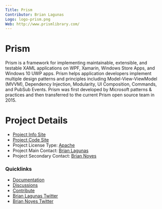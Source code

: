 ```yaml
---
Title: Prism
Contributor: Brian Lagunas
Logo: logo-prism.png
Web: http://www.prismlibrary.com/
---
```

# Prism

Prism is a framework for implementing maintainable, extensible, and testable XAML applications on WPF, Xamarin, Windows Store Apps, and Windows 10 UWP apps. Prism helps application developers implement multiple design patterns and principles including Model-View-ViewModel (MVVM), Dependency Injection, Modularity, UI Composition, Commands, and PubSub Events. Prism was first developed by Microsoft patterns & practices and then transferred to the current Prism open source team in 2015.

# Project Details
* [Project Info Site](https://prismlibrary.com)
* [Project Code Site](https://github.com/PrismLibrary/Prism) 
* Project License Type: [Apache](https://github.com/PrismLibrary/Prism/blob/master/LICENSE)
* Project Main Contact: [Brian Lagunas](https://brianlagunas.com) 
* Project Secondary Contact: [Brian Noyes](http://briannoyes.net/)

### Quicklinks

* [Documentation](https://msdn.microsoft.com/en-us/library/gg406140.aspx)
* [Discussions](https://github.com/PrismLibrary/Prism/issues)
* [Contribute](https://github.com/PrismLibrary/Prism#contributing)
* [Brian Lagunas Twitter](https://twitter.com/brianlagunas)
* [Brian Noyes Twitter](https://twitter.com/briannoyes)
